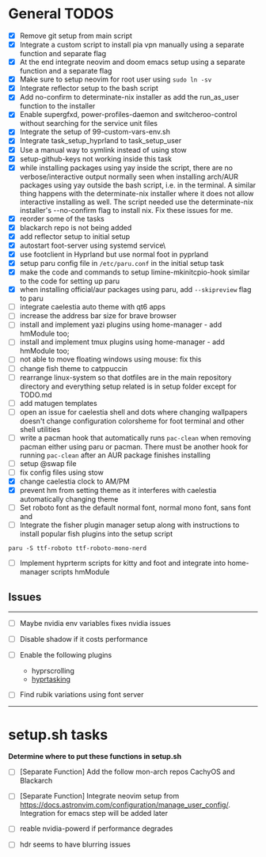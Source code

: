 # General TODOS

- [x] Remove git setup from main script
- [x] Integrate a custom script to install pia vpn manually using a separate function and separate flag
- [x] At the end integrate neovim and doom emacs setup using a separate function and a separate flag
- [x] Make sure to setup neovim for root user using `sudo ln -sv`
- [x] Integrate reflector setup to the bash script
- [x] Add no-confirm to determinate-nix installer as add the run_as_user function to the installer
- [x] Enable supergfxd, power-profiles-daemon and switcheroo-control without searching for the service unit files
- [x] Integrate the setup of 99-custom-vars-env.sh
- [x] Integrate task_setup_hyprland to task_setup_user
- [x] Use a manual way to symlink instead of using stow
- [x] setup-github-keys not working inside this task
- [x] while installing packages using yay inside the script, there are no verbose/interactive output normally seen when installing arch/AUR packages using yay outside the bash script, i.e. in the terminal. A similar thing happens with the determinate-nix installer where it does not allow interactive installing as well. The script needed use the determinate-nix installer's --no-confirm flag to install nix. Fix these issues for me.
- [x] reorder some of the tasks
- [x] blackarch repo is not being added
- [x] add reflector setup to initial setup
- [x] autostart foot-server using systemd service\
- [x] use footclient in Hyprland but use normal foot in pyprland
- [x] setup paru config file in `/etc/paru.conf` in the initial setup task
- [x] make the code and commands to setup limine-mkinitcpio-hook similar to the code for setting up paru
- [x] when installing official/aur packages using paru, add `--skipreview` flag to paru
- [ ] integrate caelestia auto theme with qt6 apps
- [ ] increase the address bar size for brave browser
- [ ] install and implement yazi plugins using home-manager - add hmModule too;
- [ ] install and implement tmux plugins using home-manager - add hmModule too;
- [ ] not able to move floating windows using mouse: fix this
- [ ] change fish theme to catppuccin
- [ ] rearrange linux-system so that dotfiles are in the main repository directory and everything setup related is in setup folder except for TODO.md
- [ ] add matugen templates
- [ ] open an issue for caelestia shell and dots where changing wallpapers doesn't change configuration colorsheme for foot terminal and other shell utilities
- [ ] write a pacman hook that automatically runs `pac-clean` when removing pacman either using paru or pacman. There must be another hook for running `pac-clean` after an AUR package finishes installing
- [ ] setup @swap file
- [ ] fix config files using stow
- [x] change caelestia clock to AM/PM
- [x] prevent hm from setting theme as it interferes with caelestia automatically changing theme
- [ ] Set roboto font as the default normal font, normal mono font, sans font and
- [ ] Integrate the fisher plugin manager setup along with instructions to install popular fish plugins into the setup script

```
paru -S ttf-roboto ttf-roboto-mono-nerd
```

- [ ] Implement hyprterm scripts for kitty and foot and integrate into home-manager scripts hmModule

## Issues

---

- [ ] Maybe nvidia env variables fixes nvidia issues
- [ ] Disable shadow if it costs performance

- [ ] Enable the following plugins
  - hyprscrolling
  - [hyprtasking](https://github.com/raybbian/hyprtasking)
- [ ] Find rubik variations using font server

---

# setup.sh tasks

**Determine where to put these functions in setup.sh**

- [ ] [Separate Function] Add the follow mon-arch repos CachyOS and Blackarch

- [ ] [Separate Function] Integrate neovim setup from https://docs.astronvim.com/configuration/manage_user_config/. Integration for emacs step will be added later

- [ ] reable nvidia-powerd if performance degrades
- [ ] hdr seems to have blurring issues
